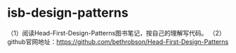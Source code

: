 # isb-design-patterns
（1）阅读Head-First-Design-Patterns图书笔记，按自己的理解写代码。
（2）github官网地址：https://github.com/bethrobson/Head-First-Design-Patterns
